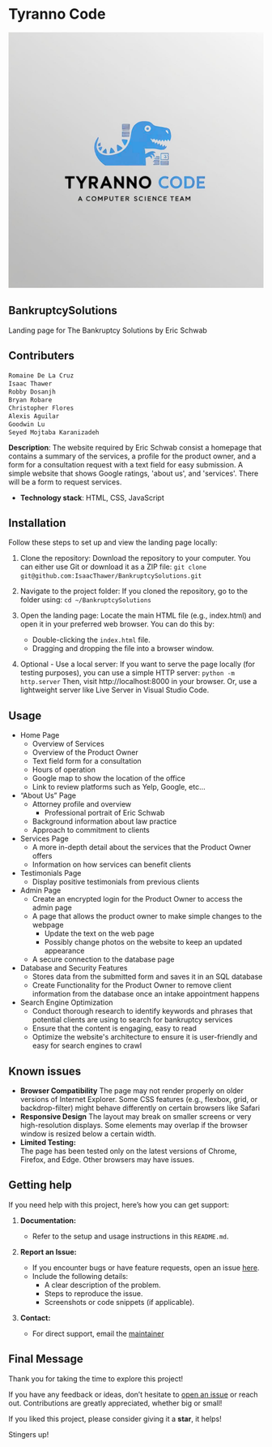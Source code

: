 # Tyranno Code
![team photo](images/tyranno-avatar.png)

## BankruptcySolutions
Landing page for The Bankruptcy Solutions by Eric Schwab

## Contributers
```
Romaine De La Cruz
Isaac Thawer
Robby Dosanjh
Bryan Robare
Christopher Flores
Alexis Aguilar
Goodwin Lu
Seyed Mojtaba Karanizadeh
```

**Description**:  The website required by Eric Schwab consist a homepage that contains a summary of the services, a profile for the product owner, and a form for a consultation request with a text field for easy submission. A simple website that shows Google ratings, 'about us', and 'services'. There will be a form to request services.



  - **Technology stack**: HTML, CSS, JavaScript

## Installation
Follow these steps to set up and view the landing page locally:
1. Clone the repository: Download the repository to your computer. You can either use Git or download it as a ZIP file:
    `git clone git@github.com:IsaacThawer/BankruptcySolutions.git `

2. Navigate to the project folder: If you cloned the repository, go to the folder using:
    `cd ~/BankruptcySolutions`

3. Open the landing page: Locate the main HTML file (e.g., index.html) and open it in your preferred web browser. You can do this by:
    + Double-clicking the `index.html` file.
    + Dragging and dropping the file into a browser window.
4. Optional - Use a local server: If you want to serve the page locally (for testing purposes), you can use a simple HTTP server:
    `python -m http.server`
Then, visit http://localhost:8000 in your browser.
Or, use a lightweight server like Live Server in Visual Studio Code.

## Usage
+ Home Page
    + Overview of Services
    + Overview of the Product Owner
    + Text field form for a consultation
    + Hours of operation
    + Google map to show the location of the office
    + Link to review platforms such as Yelp, Google, etc...
+ “About Us” Page
    + Attorney profile and overview
        + Professional portrait of Eric Schwab
    + Background information about law practice
    + Approach to commitment to clients
+ Services Page
    * A more in-depth detail about the services that the Product Owner offers
    * Information on how services can benefit clients
+ Testimonials Page
    * Display positive testimonials from previous clients
+ Admin Page
    + Create an encrypted login for the Product Owner to access the admin page
    + A page that allows the product owner to make simple changes to the webpage
        + Update the text on the web page
        + Possibly change photos on the website to keep an updated appearance
    + A secure connection to the database page
+ Database and Security Features
    + Stores data from the submitted form and saves it in an SQL database
    + Create Functionality for the Product Owner to remove client information from the database once an intake appointment happens
+ Search Engine Optimization 
    + Conduct thorough research to identify keywords and phrases that potential clients are using to search for bankruptcy services
    + Ensure that the content is engaging, easy to read
    + Optimize the website's architecture to ensure it is user-friendly and easy for search engines to crawl

## Known issues
+ **Browser Compatibility**
The page may not render properly on older versions of Internet Explorer. Some CSS features (e.g., flexbox, grid, or backdrop-filter) might behave differently on certain browsers like Safari
+ **Responsive Design**
The layout may break on smaller screens or very high-resolution displays. Some elements may overlap if the browser window is resized below a certain width.
+ **Limited Testing:**  
The page has been tested only on the latest versions of Chrome, Firefox, and Edge. Other browsers may have issues.

## Getting help
If you need help with this project, here’s how you can get support:
1. **Documentation:**  
   - Refer to the setup and usage instructions in this `README.md`.

2. **Report an Issue:**  
   - If you encounter bugs or have feature requests, open an issue [here](https://github.com/IsaacThawer/BankruptcySolutions/issues).  
   - Include the following details:
     - A clear description of the problem.
     - Steps to reproduce the issue.
     - Screenshots or code snippets (if applicable).

3. **Contact:**  
   - For direct support, email the [maintainer](mailto:rdelacruz2@csus.edu)

## Final Message

Thank you for taking the time to explore this project!

If you have any feedback or ideas, don’t hesitate to [open an issue](hhttps://github.com/IsaacThawer/BankruptcySolutions/issues) or reach out. Contributions are greatly appreciated, whether big or small!  

If you liked this project, please consider giving it a **star**, it helps!  

Stingers up!

